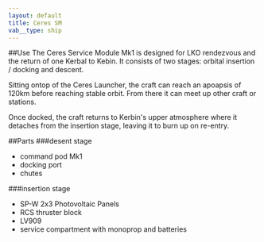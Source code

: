 ```yaml
---
layout: default
title: Ceres SM
vab__type: ship
---
```

##Use
The Ceres Service Module Mk1 is designed for LKO rendezvous and the return of one Kerbal to Kebin. It consists of two stages: orbital insertion / docking and descent.

Sitting ontop of the Ceres Launcher, the craft can reach an apoapsis of 120km before reaching stable orbit. From there it can meet up other craft or stations.

Once docked, the craft returns to Kerbin's upper atmosphere where it detaches from the insertion stage, leaving it to burn up on re-entry.


##Parts
###desent stage
- command pod Mk1
- docking port
- chutes

###insertion stage
- SP-W 2x3 Photovoltaic Panels
- RCS thruster block
- LV909
- service compartment with monoprop and batteries
